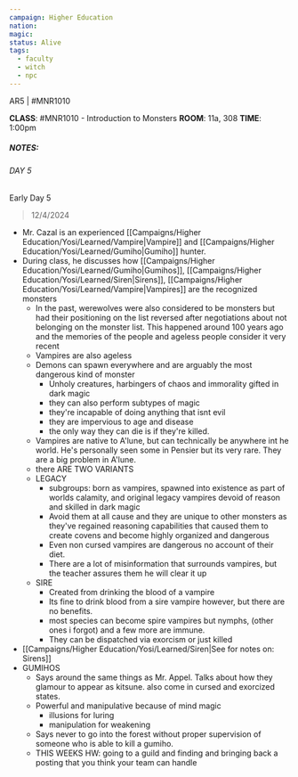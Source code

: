 ```yaml
---
campaign: Higher Education
nation: 
magic: 
status: Alive
tags:
  - faculty
  - witch
  - npc
---
```



AR5 | #MNR1010


**CLASS**: #MNR1010 - Introduction to Monsters
**ROOM**: 11a, 308
**TIME**: 1:00pm

##### **NOTES:**

###### DAY 5
Early Day 5
> 12/4/2024

- Mr. Cazal is an experienced [[Campaigns/Higher Education/Yosi/Learned/Vampire|Vampire]] and [[Campaigns/Higher Education/Yosi/Learned/Gumiho|Gumiho]] hunter. 
-  During class, he discusses how [[Campaigns/Higher Education/Yosi/Learned/Gumiho|Gumihos]], [[Campaigns/Higher Education/Yosi/Learned/Siren|Sirens]], [[Campaigns/Higher Education/Yosi/Learned/Vampire|Vampires]] are the recognized monsters
	- In the past, werewolves were also considered to be monsters but had their positioning on the list reversed after negotiations about not belonging on the monster list. This happened around 100 years ago and the memories of the people and ageless people consider it very recent
	- Vampires are also ageless
	- Demons can spawn everywhere and are arguably the most dangerous kind of monster
		- Unholy creatures, harbingers of chaos and immorality gifted in dark magic
		- they can also perform subtypes of magic
		- they're incapable of doing anything that isnt evil
		- they are impervious to age and disease
		- the only way they can die is if they're killed. 
	- Vampires are native to A'lune, but can technically be anywhere int he world. He's personally seen some in Pensier but its very rare. They are a big problem in A'lune. 
	- there ARE TWO VARIANTS
	- LEGACY
		- subgroups: born as vampires, spawned into existence as part of worlds calamity, and original legacy vampires devoid of reason and skilled in dark magic
		- Avoid them at all cause and they are unique to other monsters as they've regained reasoning capabilities that caused them to create covens and become highly organized and dangerous
		- Even non cursed vampires are dangerous no account of their diet. 
		- There are a lot of misinformation that surrounds vampires, but the teacher assures them he will clear it up
	- SIRE
		- Created from drinking the blood of a vampire
		- Its fine to drink blood from a sire vampire however, but there are no benefits. 
		- most species can become spire vampires but nymphs, (other ones i forgot) and a few more are immune. 
		- They can be dispatched via exorcism or just killed
- [[Campaigns/Higher Education/Yosi/Learned/Siren|See for notes on: Sirens]]
- GUMIHOS
	- Says around the same things as Mr. Appel. Talks about how they glamour to appear as kitsune. also come in cursed and exorcized states. 
	- Powerful and manipulative because of mind magic
		- illusions for luring
		- manipulation for weakening
	- Says never to go into the forest without proper supervision of someone who is able to kill a gumiho. 
	- THIS WEEKS HW: going to a guild and finding and bringing back a posting that you think your team can handle